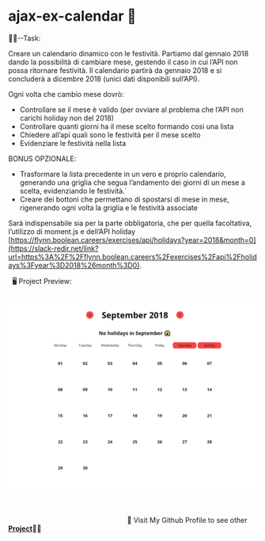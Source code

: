 # **ajax-ex-calendar** **:open_file_folder:**

:man_student:--Task:

Creare un calendario dinamico con le festività. Partiamo dal gennaio 2018 dando la possibilità di cambiare mese, gestendo il caso in cui l’API non possa ritornare festività. Il calendario partirà da gennaio 2018 e si concluderà a dicembre 2018 (unici dati disponibili sull’API).

Ogni volta che cambio mese dovrò:

- Controllare se il mese è valido (per ovviare al problema che l’API non carichi holiday non del 2018) 
- Controllare quanti giorni ha il mese scelto formando così una lista
- Chiedere all’api quali sono le festività per il mese scelto
- Evidenziare le festività nella lista

BONUS OPZIONALE:

- Trasformare la lista precedente in un vero e proprio calendario, generando una griglia che segua l’andamento dei giorni di un mese a scelta, evidenziando le festività.`
- Creare dei bottoni che permettano di spostarsi di mese in mese, rigenerando ogni volta la griglia e le festività associate

Sarà indispensabile sia per la parte obbligatoria, che per quella facoltativa, l’utilizzo di moment.js e dell’API holiday [https://flynn.boolean.careers/exercises/api/holidays?year=2018&month=0](https://slack-redir.net/link?url=https%3A%2F%2Fflynn.boolean.careers%2Fexercises%2Fapi%2Fholidays%3Fyear%3D2018%26month%3D0).

 ​ ​ :desktop_computer: Project Preview:

 ​ ​ <img src="img/Cattura.PNG" width= "1000px">


#

 ​ ​ ​ ​ ​ ​ ​ ​ ​ ​ ​ ​ ​ ​ ​ ​ ​ ​ ​ ​ ​ ​ ​ ​ ​ ​ ​ ​ ​ ​ ​ ​ ​ ​ ​ ​ ​ ​ ​ ​ ​ ​ ​ ​ ​ ​ ​ ​ ​ ​ ​ ​ ​ ​ ​ ​ ​ ​ ​ ​ ​ :eyes: Visit My Github Profile to see other [__Project__](https://github.com/Vincenzo-Laveneziana?tab=repositories):man_technologist: 
#



